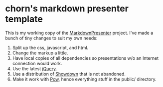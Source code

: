 # chorn's markdown presenter template

This is my working copy of the [MarkdownPresenter](https://github.com/chrishulbert/MarkdownPresenter) project.  I've made a bunch of tiny changes to suit my own needs:

1. Split up the css, javascript, and html.
1. Change the markup a little.
1. Have local copies of all dependencies so presentations w/o an Internet connection would work.
1. Use the latest [jQuery](http://jquery.org).
1. Use a distribution of [Showdown](https://github.com/coreyti/showdown) that is not abandoned.
1. Make it work with [Pow](http://pow.cx), hence everything stuff in the public/ directory.

